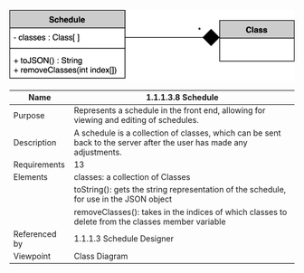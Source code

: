 ![Design Document](TeamThreeFiles/1.1.1.3.8.svg)

| Name | 1.1.1.3.8 Schedule |
| ----------- | ----------- |
| Purpose | Represents a schedule in the front end, allowing for viewing and editing of schedules. |
| Description | A schedule is a collection of classes, which can be sent back to the server after the user has made any adjustments.  |
| Requirements | 13 |
| Elements | classes: a collection of Classes |
|          | toString(): gets the string representation of the schedule, for use in the JSON object |
|          | removeClasses(): takes in the indices of which classes to delete from the classes member variable |
| Referenced by | 1.1.1.3 Schedule Designer |
| Viewpoint | Class Diagram |
